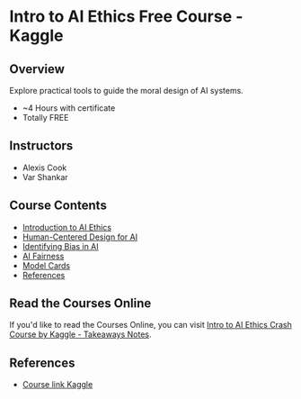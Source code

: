 # Intro to AI Ethics Free Course - Kaggle

## Overview

Explore practical tools to guide the moral design of AI systems.

- ~4 Hours with certificate
- Totally FREE

## Instructors

- Alexis Cook
- Var Shankar


## Course Contents
- [Introduction to AI Ethics](course-notes.md)
- [Human-Centered Design for AI](course-notes.md)
- [Identifying Bias in AI](course-notes.md)
- [AI Fairness](course-notes.md)
- [Model Cards](course-notes.md)
- [References](course-notes.md)

## Read the Courses Online

If you'd like to read the Courses Online, you can visit [Intro to AI Ethics Crash Course by Kaggle - Takeaways Notes](https:/./afondiel.github.io/Intro-to-AI-Ethics-Free-Course-Kaggle/).

## References

- [Course link Kaggle](https://www.kaggle.com/learn/intro-to-ai-ethics)

